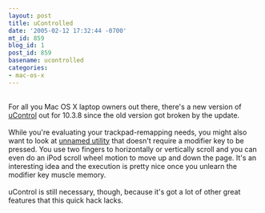 ```yaml
---
layout: post
title: uControlled
date: '2005-02-12 17:32:44 -0700'
mt_id: 859
blog_id: 1
post_id: 859
basename: ucontrolled
categories:
- mac-os-x
---
```

<br />For all you Mac OS X laptop owners out there, there's a new version of <a href="http://gnufoo.org/ucontrol/ucontrol.html">uControl</a> out for 10.3.8 since the old version got broken by the update.<br /><br />While you're evaluating your trackpad-remapping needs, you might also want to look at <a href="http://www-users.kawo2.rwth-aachen.de/%7Erazzfazz/">unnamed utility</a> that doesn't require a modifier key to be pressed. You use two fingers to horizontally or vertically scroll and you can even do an iPod scroll wheel motion to move up and down the page. It's an interesting idea and the execution is pretty nice once you unlearn the modifier key muscle memory.<br /><br />uControl is still necessary, though, because it's got a lot of other great features that this quick hack lacks.<br /><br /><br />
